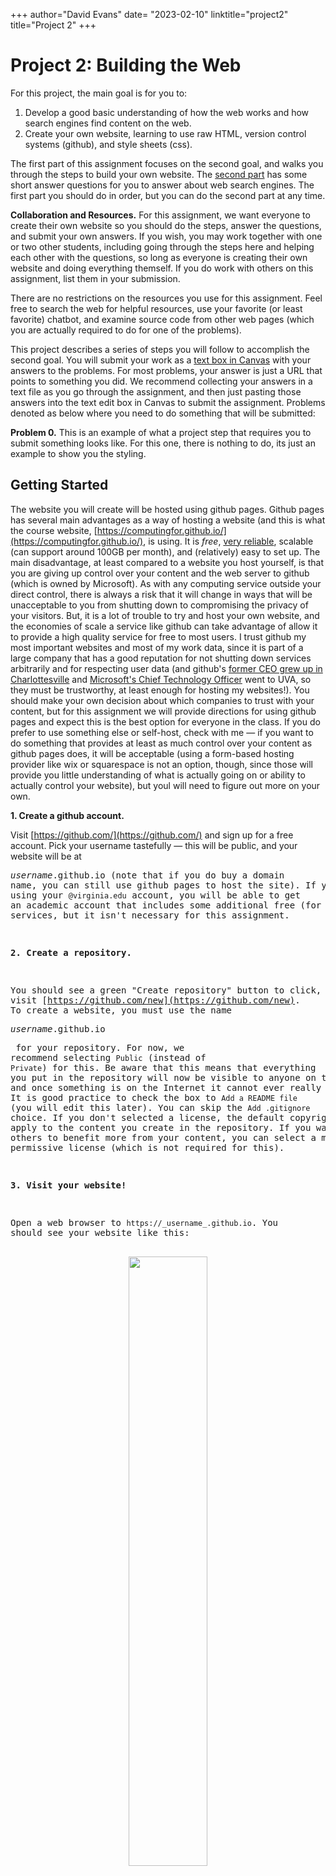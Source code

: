 +++
author="David Evans"
date= "2023-02-10"
linktitle="project2"
title="Project 2"
+++

# Project 2: Building the Web

For this project, the main goal is for you to:

1. Develop a good basic understanding of how the web works and how search engines find content on the web.
2. Create your own website, learning to use raw HTML, version control systems (github), and style sheets (css).

The first part of this assignment focuses on the second goal, and walks you through the steps to build your own website. The [second part](#understanding-web-search-engines) has some short answer questions for you to answer about web search engines. The first part you should do in order, but you can do the second part at any time.

<div class="yellowbox">

**Collaboration and Resources.** For this assignment, we want everyone to create their own website so you should do the steps, answer the questions, and submit your own answers. If you wish, you may work together with one or two other students, including going through the steps here and helping each other with the questions, so long as everyone is creating their own website and doing everything themself. If you do work with others on this assignment, list them in your submission.

There are no restrictions on the resources you use for this assignment. Feel free to search the web for helpful resources, use your favorite (or least favorite) chatbot, and examine source code from other web pages (which you are actually required to do for one of the problems).
</div>

This project describes a series of steps you will follow to accomplish the second goal. You will submit your work as a [text box in Canvas](https://canvas.its.virginia.edu/courses/93745/assignments/463304) with your answers to the problems. For most problems, your answer is just a URL that points to something you did. We recommend collecting your answers in a text file as you go through the assignment, and then just pasting those answers into the text edit box in Canvas to submit the assignment. Problems denoted as below where you need to do something that will be submitted:

<div class="problem">

**Problem 0.** This is an example of what a project step that requires you to submit something looks like. For this one, there is nothing to do, its just an example to show you the styling.
</div>



## Getting Started

The website you will create will be hosted using github pages. Github pages has several main advantages as a way of hosting a website (and this is what the course website, [https://computingfor.github.io/](https://computingfor.github.io/), is using. It is _free_, [very reliable](https://www.githubstatus.com/history), scalable (can support around 100GB per month), and (relatively) easy to set up. The main disadvantage, at least compared to a website you host yourself, is that you are giving up control over your content and the web server to github (which is owned by Microsoft). As with any computing service outside your direct control, there is always a risk that it will change in ways that will be unacceptable to you from shutting down to compromising the privacy of your visitors. But, it is a lot of trouble to try and host your own website, and the economies of scale a service like github can take advantage of allow it to provide a high quality service for free to most users. I trust github my most important websites and most of my work data, since it is part of a large company that has a good reputation for not shutting down services arbitrarily and for respecting user data (and github's [former CEO grew up in Charlottesville](https://en.wikipedia.org/wiki/Nat_Friedman) and [Microsoft's Chief Technology Officer](https://en.wikipedia.org/wiki/Kevin_Scott_(computer_scientist)) went to UVA, so they must be trustworthy, at least enough for hosting my websites!). You should make your own decision about which companies to trust with your content, but for this assignment we will provide directions for using github pages and expect this is the best option for everyone in the class. If you do prefer to use something else or self-host, check with me &mdash; if you want to do something that provides at least as much control over your content as github pages does, it will be acceptable (using a form-based hosting provider like wix or squarespace is not an option, though, since those will provide you little understanding of what is actually going on or ability to actually control your website), but youl will need to figure out more on your own.

**1. Create a github account.** 

Visit [https://github.com/](https://github.com/) and sign up for a free account. Pick your username tastefully &mdash; this will be public, and your website will be at <pre>_username_.github.io</ore> (note that if you do buy a domain name, you can still use github pages to host the site). If you sign up using your `@virginia.edu` account, you will be able to get an academic account that includes some additional free (for students) services, but it isn't necessary for this assignment. 

**2. Create a repository.** 

You should see a green "Create repository" button to click, or just visit [https://github.com/new](https://github.com/new). To create a website, you must use the name <pre>_username_.github.io</pre> for your repository. For now, we recommend selecting `Public` (instead of `Private`) for this. Be aware that this means that everything you put in the repository will now be visible to anyone on the internet, and once something is on the Internet it cannot ever really be deleted. It is good practice to check the box to `Add a README file` (you will edit this later). You can skip the `Add .gitignore` choice. If you don't selected a license, the default copyright laws apply to the content you create in the repository. If you want to allow others to benefit more from your content, you can select a more permissive license (which is not required for this).

**3. Visit your website!** 

Open a web browser to `https://_username_.github.io`. You should see your website like this:

<center><img src="/images/mywebsite.png" width=50%></center>

<font size="+2">Congratulations!</font> 

You now have a website &mdash; you can share anything you want (subject to github pages' [Terms of Service](https://docs.github.com/en/pages/getting-started-with-github-pages/about-github-pages#limits-on-use-of-github-pages), so please no "get-rich-quick schemes, sexually obscene content, and violent or threatening content or activity", but totally fine to run a commercial or politically controversial site this way) with all of the over 5 billion people on the Internet today (as well as billions of future people, since your website will hopefully survive for hundreds of years, if not in github pages at least in [archive.org](https://web.archive.org/web/20240211122152/https://devansuva.github.io/)). 

Do keep in mind that anything you put on the web lives forever, and can probably be found by future employers, potential romantic partners, your parents, and even someday by your future children and genetic clone intelligences, should such beings come to exist.  

<div class="problem">

**Problem 1.** Copy the URL for your website `https://_username_.github.io` into the submission form.
</div>

## Creating your website

If you want people to visit your website, of course, you need some more interesting content than just "My super cool website!" (but do read the note above an don't try to make it _too_ interesting).

To get started editing the content, you will use the github web interface. Later, you'll see how to edit content more efficiently and powerfully by creating a clone of the repository to be able to edit on your own laptop instead.

Click "Add File" and select "+ Create new file" to create a new file. Enter `index.html` as the name of the file. By convention, this is the default file that will be displayed by a web browser visiting the webiste.

**4. Edit the `index.html` file to create a simple HTML webpage.** 

HTML (HyperText Markup Language) is the core language of the World Wide Web. It provides a way to indicate the structure, style, and content of a webpage.

Here's an example

```html
<html>
<head>
  <title>My Favorite Web Page</title>
</head>
<body>

  <h1>Welcome to My Web Page</h1>

  <p>
  This page is pretty boring now, but just you wait!
  </p>
  
</body>  
</html>
```
(You can just cut-and-paste the text above into the github web editor, but feel free to be more creative.)

When you are done, click the `Commit Changes` button (at the top right). It will pop-up a dialog box where you can enter a description of the change, and then click the `Commit Changes` button.

Reload the `https://_username_.github.io` site to see that the content has changed. (Note that it can take several minutes for the changes you make in github to propogate to the website. So, if you still see the old welcome page, wait a few minutes and try reloading it again.)

**5. Make it fancy.** 

The example webpage above has structure tags (`<body>`, closed by `</body>` near the end, which surround the main body content of the page, and `<h1>` which indicates a first-level heading) that give suggestions to the client web browser how the page should appear. There are about 100 different tags in the [HTML Standard](https://html.spec.whatwg.org/multipage/#toc-semantics) that are supported by all major web browsers. You can also add [attributes](https://en.wikipedia.org/wiki/HTML_attribute) to tags to customize their function and appearance.

For example,

```html
<html>
<head>
  <title>My Favorite Web Page</title>
</head>
<body style="font-family: Verdana, sans-serif; margin-left: 10%; margin-right: 10%">

  <h1>Welcome to My Web Page</h1>

  <p align="center">
  This page is pretty boring now, <b>but <font size="+1">just <font size="+2">you <font color="#FF33CC">wait</font>!</font></font></b>
  </p>
  
</body>  
</html>
```
Note: we'll see later that although adding style like this is fun, it isn't usually the _proper_ way of doing things. The problem is it is mixing up the _structure_ and _content_ of the document, with the style of how it should be displayed. If you're making a large website, you want to separate those decisions, and, for example, decide that all headings on the site should appear with a particular style and just need to change this in one place.

For now, don't worry about that and add tags and attributes to make your website more stylish. To see the impact of a change, you'll need to "Commit Changes", and then reload `https://_username_.github.io` in your web browser (which may require a bit of a wait until the changes propagate). 

There are lots of resources you can find on the web that describe HTML tags and attributes. Unfortunately, the search engine rankings are dominated by commercial sites (like [w3schools](https://www.w3schools.com/tags/ref_attributes.asp)) that are good at SEO ("search engine optimization", which is methods to get your content to rank highly in Google's index) but not as good at content. The documents from Mozilla at [https://developer.mozilla.org/](https://developer.mozilla.org/) are the best I know of. You'll also get very helpful answers, and code snippets, to most HTML questions from ChatGPT (e.g., [``html for purple text''](https://poe.com/s/nPVyy4WygFG5h47MWjWp)).

6. **Understanding commitments.** 

Once you've made the edits you want to the web page, go back to the top-level page for your repository in github (`https://github.com/_username_/_username_.github.io`). Near the top right (below the Green `Code` button), you should see a link that has the number of commits to the repository. The number will vary depending on how many times you did `Commit Changes`, but should be something like `5 Commits`. Click on this and you'll see a list of all the commits to the repository:

For example, here's what I see for the example site:

<center>
<img src="/images/github-commits.png" width=60%>
</center>

Git is a _version control system_, and github provides a convient and public interface to git. This means that it does not just store the current version of a file, but has a way to recreate all previously committed versions so you can see the entire history of how everything in your repository was edited. Note that if your repository is set to be `Public`, all of this is visible to the world, so you can see, for example, [all changes to the course syllabus](https://github.com/computingfor/computingfor.github.io/commits/878c37e01d952ba1338ca36e7501783152a536c7/src/content/syllabus.md) and [examine particular changes](https://github.com/computingfor/computingfor.github.io/commit/878c37e01d952ba1338ca36e7501783152a536c7).

Each commit is labeled with a hash code that provides a short, unique identifier (that is represented as 7 hexadecimal symbols so looks something like `40ef71e`) for that version. If you click on one of the commits, you'll be able to see the changes you made (for example [https://github.com/devansuva/devansuva.github.io/commit/40ef71ea77ce6a394b8c7731739a23cf71fc7d20](https://github.com/devansuva/devansuva.github.io/commit/40ef71ea77ce6a394b8c7731739a23cf71fc7d20) is the commit where I added some style to the example site, and [https://github.com/devansuva/devansuva.github.io/commit/9e6b5dd1c081a2384739d6754a207388935516e6](https://github.com/devansuva/devansuva.github.io/commit/9e6b5dd1c081a2384739d6754a207388935516e6) shows the commit where I fixed an extra `</font>` tag). 

<div class="problem">

**Problem 2.** Find the commit where you added style to your webpage in the previous step, and paste the full URL to that commit (it should look similar to the URLs above, and open a page that shows the changes you made in that commit) into the submission form.
</div>


**6. Becoming a web guru.**

The best way to learn about how to make web content that does what you want, though, is to examine other web pages. By its nature, HTML for the web is essentially ``open source'' since the actual HTML content has to be visible to be displayed by the web browser. This means for any web page you visit in your browser, you can see how they created it (at least the client-visible part &mdash; there is a lot of code running on their server that you can't see that is doing most of the interesting work). To see the HTML that generated a web page, open the page in your browser and then you can see the HTML source for that page by doing:

- If you are using Mozilla **Firefox**, select `Tools | Browser Tools | Page Source` (or just &#x2318;-U).
- If you are using Google **Chrome**, select from the top menu, `View | Developer | View Source`. 
- If you're using Safari, Apple seems to have made it [fairly hard](https://discussions.apple.com/thread/252962482?sortBy=best) to see HTML source for some reason, and what you'll need to do will depend on the version you have. But, for web development, we don't recommend using Safari, so better to use one of the other browsers.
- If you're using some other browser hopefully it has a simple way to view source that you can figure out, but if not, please let us know.

In both Firefox and Chrome, you can also right-click anywhere on the web page (that isn't capturing the click to do something else), and a menu will appear that has `Inspect` at the bottom. If you click on `Inspect` you'll be able to see the element you clicked on and explore the page in a new pane that opens in the right side of the browser. (You can even edit things here, to learn about the effects of different attributes, or to remove annoying elements from web pages, fabricate realistic-looking screenshots, circumvent some paywalls, etc.)

Find a web page that has some interesting styling and use the inspection tools to try and understand how they did it. Then, modify your website to take advantage of what you learned (remember to Commit your changes, and see that they have propagated to your website).


<div class="problem">

**Problem 3.** (a) Provide the URL to the website you learned from and explain what you found on it. (b) Find the commit that you just did, and submit the URL to it (similarly to the last problem, but for the new commit). 
</div>


**7. Plentiful pages.**

A single web page is probably not enough to solve all the world's problems, so you'll need to create some more pages.

At your repository page (`https://github.com/_username_/_username_.github.io`), click the `+` to `+ Create new file` (or just visit `https://github.com/_username_/_username_.github.io/new/main`). You can select any name you want for the new page, but it should end with a `.html` extension.

Commit your changes, and visit the new wepage in your browser (it should exist, after a short delay, at `https://_username_.github.io/_pagename_` and `https://_username_.github.io/_pagename_.html`. For example, [https://devansuva.github.io/pickles](https://devansuva.github.io/pickles) and [https://devansuva.github.io/pickles.html](https://devansuva.github.io/pickles.html). 

You probably also want to include some pictures on your web site. You can do this by uploading an image file to your repository by selecting the `+` and `Upload Files` (or just visiting `https://github.com/_username_/_username_.github.io/upload/main`) and selecting some images to upload.

Then, you can embed the picture directly in your webage by using an `img` tag. For example (where `pic1.jpg` would be the name of the image you uploaded):
```html
<center>
  <a href="/pic1.jpg"><img width="80%" src="/pic1.jpg"></a>
</center>
```

Add at least one, but as many as you want, additional pages and images to your website (feel free, of course, to play around with other things like embedding videos if you want).

**8. Dropping anchors.**

The power of the web comes from the ability to have _hyperlinks_ between objects on the web. Its so central to the web's value that the `H` in `HTML` standard for `Hypertext`. 

Creating a hyperlink involves finding a URL (Uniform Resource Locator) that identifies the object you want to link to, and then using an `a` tag with the `href` attribute:
```html
<a href="URL">this is the link text (or image) to click on</a>
```

Whatever is between the `<a href=...>` that opens the tag and the `</a>` that closes it will be the clickable link. (There was an example with the image in the previous step!)

Add a link from your `index.html` page to the new pages you created in the previous step, and add links on those pages that go back to the `index.html` page. Since these are links within your site they should be _relative_ links, not complete URLs. For example, add this link on your new page:
```html
<a href="index.html">Return to Index</a>
```
would produce a link that goes back to the index page.

By using a full URL, you can create a link to any object on the web. For example,
```html
<a href="https://poe.com/s/o8XtfVZ7BaoUNwGeERMk">Evidence that Large Language Models are great at telling jokes about pickles</a>
```

<div class="problem">

**Problem 4.** Add a few internal and external links to your website. Find the commit that you just did, and submit the URL to it (similarly to the last problem, but for the new commit). 
</div>

At this stage, you have all the tools you need to build a valuable website &mdash; all that's left to do is to create some worthwhile content and the world will beat a path to your door. Actually, that's probably not going to happen &mdash; you need for people to find your website, and the usual way people find website is through search engines.

One way to get your site indexed by google is to have a site that google already indexes include a link to your website. Sometimes people pay scammers to add links to their website (which doesn't usually end well), but you don't need to resort to that! 

Fortunately, the course website is indexed by google (for example, try [https://www.google.com/search?q=uva+cs1010+computing+for+future+leaders](https://www.google.com/search?q=uva+cs1010+computing+for+future+leaders)), and if you post the URL to your website in the [Canvas "Project 2 Link" Discussion](https://canvas.its.virginia.edu/courses/93745/discussion_topics/364208).


<div class="problem">

Post the URL for your website in the [Canvas "Project 2 Link" Discussion](https://canvas.its.virginia.edu/courses/93745/discussion_topics/364208). (Although Project 2 is not due until February 23, you should do this step as soon as you can, and not later than Friday, February 19.)
</div>

## Developing Locally

One drawback of developing your website by editing files using github's web interface like this is that you can't try things out and see if the work without making your changes visible to the world, making a public commit of your edits, and waiting for your edits to propagate to the publicly-visible website. As your site gets bigger and starts to attract millions of visitors, you don't want everyone to see your changes until you have tested them and a ready to make them visible on the public website.

To do this, you need to make a local _clone_ of your git repository. This will allow you to make any edits you want in your local clone, test them on your own machine, and then, when you are ready, push these changes back to the main repository on github.

There are lots of different ways to do this, and to edit files on your local machine. But, to try and make things as similar as possible between MacOS and Windows users, and to give you the experience of using a powerful (but free) editing tool, we will provide instructions for how to do it using Microsoft's [Visual Studio Code](https://code.visualstudio.com/).

**9. Set up your Local Editing**

Follow the directions at [https://code.visualstudio.com/](https://code.visualstudio.com) to download and install the latest stable version of Visual Studio Code to your machine (this is available for MacOS, Windows, and Linux, which should cover everyone in the class). (If you do this on the machine you want to work on, the website should automatically determine the correct version to download with the big blue button there.)

You can manually connect to your github repository, but if you want things to be easy, also install the [GitHub Pull Requests and Issues](https://code.visualstudio.com/docs/sourcecontrol/github) extension.

Follow the directions on [https://code.visualstudio.com/docs/sourcecontrol/github](https://code.visualstudio.com/docs/sourcecontrol/github) and Sign In to your github account and then clone your repository (`https://github.com/_username_/_username_.github.io`). 

**10. Edit your website locally, and push the changes.**

Once you've done this, you can start editing the code in the Visual Studio Code editor, and make any changes you want. (It is not necessary to read beyond this in the instructions.) You can open your html files in your web browser and test them.

Make some edits to improve your website. In addition to modifying the current files, you can add additional files, make folders, and do anything else you want to change the site locally.

When you are ready, select the git menu on the left size of Visual Studio Code , and "Commit &amp; Push" from the "Commit" menu. Commit by itself would give you a local commit, but the "Push" is what updates the content in your github repository and makes the changes propagate to your publicly-visible website.

<div class="problem">

**Problem 5.** Find the commit that you just did on your github repository site, and submit the URL to it (similarly to the last problem, but for the new commit). If you ran into any issues editing locally or have any questions about what is going on, include them in your answer.
</div>

## A Sense of Style 

Hopefully your website already is very stylish from the work you did for Problem 2 and the edits you have done since then. The problem is all of the styling is done within the page content, so has to be done manually everywhere if you want to keep the website stylish and consistent.

[Cascading Style Sheets](https://www.w3.org/TR/CSS/) were invented to solve this problem. They allow you to describe style aspects in a separate file from the structure and content.

**11. Creating your own style.**

Create a new file, `_style_.css` in your local repository. (The `.css` extension should be used, but you can change the name `_style_` to something more descriptive and personal of your choosing.)

To use this in your web pages, add the line
```html
<link rel="stylesheet" href="/style.css" type="text/css">
```
to each of your `.html` files in the `<head>` section. This instructs the browser to use the linked CSS file.

Now you can modify your `_style_.css` file in a way that changes the style of all of the pages on your site.

The CSS format allows you to specify web elements using a _select_, followed by styling attributes that apply to any element the rendered page that matches the selector.

Here are a few examples (for demonstration purposes only, not recommended style!):
```css
h1 {
  color: blue;
  background-color: orange;
  font-size: xx-large;
}
```
This says to make all level one headers (`<h1>`) with ridulously-large blue text on an orange background.

```css
body {
  font-family: Verdana, sans-serif;
  margin-left: 10%;
  margin-right: 10%;
}
```

This is what we should have done instead of 
```html
<body style="font-family: Verdana, sans-serif; margin-left: 10%; margin-right: 10%">
```
as was done earlier.

Adding this to your style sheet will make all of your chunks paragraph text look better:
```css
p {
    text-wrap: pretty;  
}
```

You can also define your own structural styles. For example, the green boxes used to mark problems on this webpage are created using this:
```css
.problem {
    background-color: #86e2b0;
    margin-left: 5%;
    margin-right: 10px;
    margin-bottom: 20px;
    padding-top: 10px;
    padding-left: 10px;
    padding-bottom: 2px; 
    font-size: large;
}
```
The `.` means this is selected when an element has the attribute `class="problem"`.  In the HTML for the page, I use
```html 
<div class="problem">
Here's the text of the problem, which will now appear in the green box style defined in the style sheet.
</div>
```

<div class="problem">

**Problem 6.** Add some styles to your `_style_.css` file, and use them in your HTML files. When you've got things looking how you want locally, commit and push the changes to your github repository. Find the commit on your github repository site, and submit the URL to it. If you ran into any problems or make any interesting discoveries about how to use style sheets, include them in your answer.
</div>

Now you're done with the expected web site development for this project. Of course, a website is never really done! We hope you'll find your website useful and fun to work on, and will keep improving and adding to it for the rest of the semester and beyond this course.

<a name="searchenginequestions">

## Understanding Search Engines and the Web

The remaining problems are to check your understanding of how the web works.

<div class="problem">

**Problem 7.** Based on your understanding of how web search engines work (mostly from [Class 7](https://computingfor.github.io/post/class7/)), explain how each of the following would impact the cost (amount of computation work needed) to provide a response to a web query (compared to a short single word query on the current web engine index):

<ol type='a'>
<li> The amount of content on the web that is included in the web engine index doubles
<li> The query is one very long word
<li> The query is many short words, separated by spaces
<li> The query word is not found on any webpage in the corpus
</ol>

For each sub-part, a good answer will describe the property of how the search engine works that impacts the cost of responding to the query in a way that depends on the change described in each sub-part.
</div>


The next problem will require some investigation on your part to answer well, but see what you are able to figure out. If you're stuck on ways to try and answer these, post in the Canvas discussion for Project 2.

<div class="problem">

**Problem 8.** The following subquestions are about the `https://_username_.github.io/` website you built for Part 1. For each sub-part, find the best answer you can, and explain what you did to get it.
<ol type='a'>
<li> Where (physically) is the machine that is hosting your web site? 
<li> How long does it take to get a response from your web site?
<li> How many bits are sent over the Internet when you request `https://_username_.github.io/` in your browser?
</div>

Finally, an optional search engine challenge!

[Googlewhack](https://en.wikipedia.org/wiki/Googlewhack) is a challenge to find a Google query where the response is a single website. There's even a [two hour movie](https://www.youtube.com/watch?v=6eOfRvuWIxk) about it (which might not be worth watching in its entirety, but does give a historical view of what web searching was like in the early 2000s). The original goal is to find a query that is just two words, both of which are in the dictionary, where the response is a single webpage. (Of course, all the googlewhacks in the movie now appear on [hundreds of websites](https://www.google.com/search?hl=en&q=francophile%20namesakes#ip=1)).

<div class="problem">

**Problem 9.** Find a google query where the response is a single webpage. Bonus if your query is just a sequence of normal words, and double bonus if it is just two words. 
</div>

It is also not even clear if finding a googlewhack (as narrowly defined) is even possible today, but hopefully some of you will show that it is. Note that since you now have a website that you control, you could potentially modify your own website to set up a winning googlewhack. This would not be considered cheating, but may still be quite challenging to do, and depends on getting your page into the index. 









